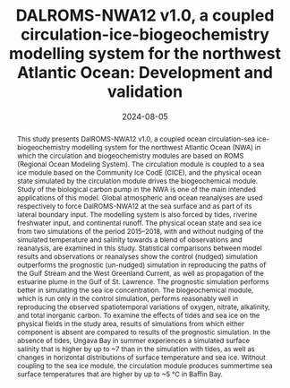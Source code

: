 ---
title: "DALROMS-NWA12 v1.0, a coupled circulation-ice-biogeochemistry modelling system for the northwest Atlantic Ocean: Development and validation"
authors:
- K. Ohashi
- A. Laurent
- christoph
- J. Sheng
- K. Fennel
- E. Oliver
author_notes:

date: "2024-08-05"
doi: "10.5194/egusphere-2024-1372"

# Schedule page publish date (NOT publication's date).
publishDate:

# Publication type.
# Accepts a single type but formatted as a YAML list (for Hugo requirements).
# Enter a publication type from the CSL standard.
publication_types: ["manuscript"]

# Publication name and optional abbreviated publication name.
publication: "*Geoscientific Model Development* (in review, preprint available)"
publication_short: ""

abstract: This study presents DalROMS-NWA12 v1.0, a coupled ocean circulation-sea ice-biogeochemistry modelling system for the northwest Atlantic Ocean (NWA) in which the circulation and biogeochemistry modules are based on ROMS (Regional Ocean Modeling System). The circulation module is coupled to a sea ice module based on the Community Ice CodE (CICE), and the physical ocean state simulated by the circulation module drives the biogeochemical module. Study of the biological carbon pump in the NWA is one of the main intended applications of this model. Global atmospheric and ocean reanalyses are used respectively to force DalROMS-NWA12 at the sea surface and as part of its lateral boundary input. The modelling system is also forced by tides, riverine freshwater input, and continental runoff. The physical ocean state and sea ice from two simulations of the period 2015–2018, with and without nudging of the simulated temperature and salinity towards a blend of observations and reanalysis, are examined in this study. Statistical comparisons between model results and observations or reanalyses show the control (nudged) simulation outperforms the prognostic (un-nudged) simulation in reproducing the paths of the Gulf Stream and the West Greenland Current, as well as propagation of the estuarine plume in the Gulf of St. Lawrence. The prognostic simulation performs better in simulating the sea ice concentration. The biogeochemical module, which is run only in the control simulation, performs reasonably well in reproducing the observed spatiotemporal variations of oxygen, nitrate, alkalinity, and total inorganic carbon. To examine the effects of tides and sea ice on the physical fields in the study area, results of simulations from which either component is absent are compared to results of the prognostic simulation. In the absence of tides, Ungava Bay in summer experiences a simulated surface salinity that is higher by up to ~7 than in the simulation with tides, as well as changes in horizontal distributions of surface temperature and sea ice. Without coupling to the sea ice module, the circulation module produces summertime sea surface temperatures that are higher by up to ~5 °C in Baffin Bay.

# Summary. An optional shortened abstract.
summary:

tags:

featured: false

# links:
# - name: ""
#   url: ""
url_pdf:
url_code:
url_dataset: ''
url_poster: ''
url_project: ''
url_slides: ''
url_source: ''
url_video: ''

# Featured image
# To use, add an image named `featured.jpg/png` to your page's folder. 
image:
  caption:
  focal_point: ""
  preview_only: false

# Associated Projects (optional).
#   Associate this publication with one or more of your projects.
#   Simply enter your project's folder or file name without extension.
#   E.g. `internal-project` references `content/project/internal-project/index.md`.
#   Otherwise, set `projects: []`.
projects: []

# Slides (optional).
#   Associate this publication with Markdown slides.
#   Simply enter your slide deck's filename without extension.
#   E.g. `slides: "example"` references `content/slides/example/index.md`.
#   Otherwise, set `slides: ""`.
slides:

profile: false
---